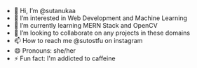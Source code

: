 - 👋 Hi, I’m @sutanukaa
- 👀 I’m interested in Web Development and Machine Learning
- 🌱 I’m currently learning MERN Stack and OpenCV
- 💞️ I’m looking to collaborate on any projects in these domains
- 📫 How to reach me @sutostfu on instagram
- 😄 Pronouns: she/her
- ⚡ Fun fact: I'm addicted to caffeine

<!---
sutanukaa/sutanukaa is a ✨ special ✨ repository because its `README.md` (this file) appears on your GitHub profile.
You can click the Preview link to take a look at your changes.
--->
